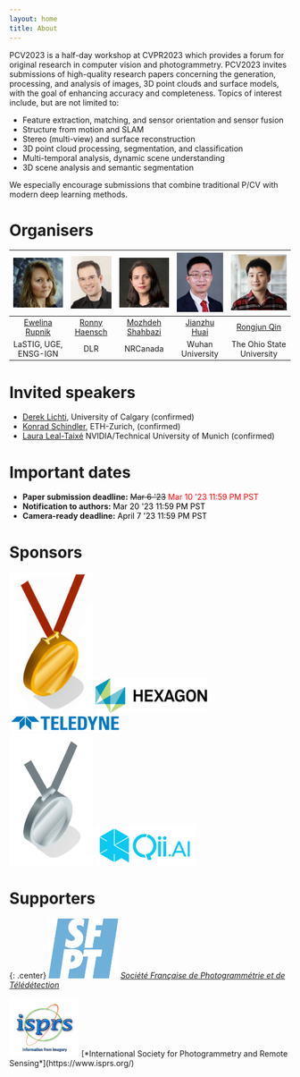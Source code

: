 ```yaml
---
layout: home
title: About
---
```

 
PCV2023 is a half-day workshop at CVPR2023 which provides a forum for original research in computer vision and photogrammetry. PCV2023 invites submissions of high-quality research papers concerning the generation, processing, and analysis of images, 3D point clouds and surface models, with the goal of enhancing accuracy and completeness. Topics of interest include, but are not limited to:
* Feature extraction, matching, and sensor orientation and sensor fusion 
* Structure from motion and SLAM
* Stereo (multi-view) and surface reconstruction
* 3D point cloud processing, segmentation, and classification
* Multi-temporal analysis, dynamic scene understanding 
* 3D scene analysis and semantic segmentation 

We especially encourage submissions that combine traditional P/CV with modern deep learning methods.

# Organisers

| <img src="/img/22-wg2-1-rupnik.jpg"  width="100">  |   <img src="/img/22-wg2-1-haensch.jpg"  width="100">  |  <img src="/img/22-wg2-1-shahbazi.jpg"  width="100">  |  <img src="/img/22-wg2-1-huai.jpg"  width="100"> |  <img src="/img/comm2-22-qin.jpg"  width="100"> |
|:------------------------:|:---------------:|:--------------------:|:------------------:|:-----------------------:|
| [Ewelina Rupnik](https://www.umr-lastig.fr/ewelina-rupnik)           |   [Ronny Haensch](http://rhaensch.de)  |    [Mozhdeh Shahbazi](https://www.linkedin.com/in/mozhdehsh/)  |     [Jianzhu Huai](https://jianzhuhuai.com) 	 |      [Rongjun Qin](https://u.osu.edu/qin.324/)      |
|   LaSTIG, UGE, ENSG-IGN            |       DLR       |       NRCanada       |   Wuhan University | The Ohio State University |

 

# Invited speakers
 
* [Derek Lichti](https://profiles.ucalgary.ca/derek-lichti), University of Calgary  (confirmed)  
* [Konrad Schindler](https://igp.ethz.ch/personen/person-detail.html?persid=143986), ETH-Zurich, (confirmed)
* [Laura Leal-Taixé](https://dvl.in.tum.de/team/lealtaixe/) NVIDIA/Technical University of Munich 	(confirmed)



# Important dates

* **Paper submission deadline:**    ~~Mar 6 '23~~ <span style="color:red"> Mar 10 '23 11:59 PM PST </span>
* **Notification to authors:**	<span style="color:black"> Mar 20 '23 11:59 PM PST </span>
* **Camera-ready deadline:**   <span style="color:black"> April 7 '23 11:59 PM PST </span>



# Sponsors


<img src="/img/gold.png"  width="150" class="center"> 
<img src="/img/Hexagon_CMYK_STANDARD.png"  width="200" class="center"> 
<img src="/img/teledyne_logo_blue.png"  width="200" class="center">
<br>
<img src="/img/silver.png"  width="150" class="center"> 
<img src="/img/qiai.png"  width="180" class="center"> 


# Supporters

{: .center}
<img src="/img/sfpt.jpg"  width="125" class="center"> 
[*Société Française de Photogrammétrie et de Télédétection*](http://www.sfpt.fr/)

<img src="/img/isprs.png"  width="125" class="center"> 
[*International Society for Photogrammetry and Remote Sensing*](https://www.isprs.org/)


